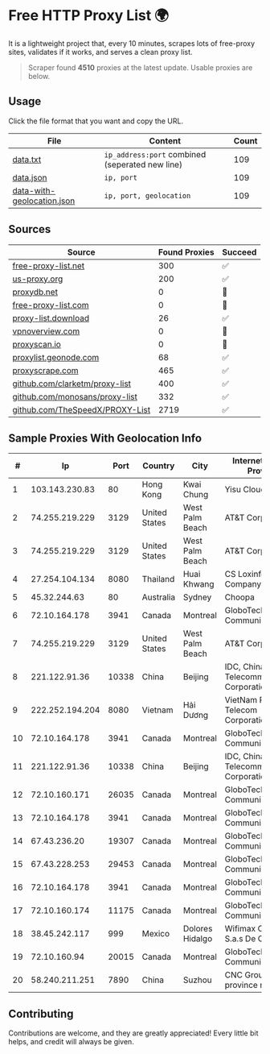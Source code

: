 
# Free HTTP Proxy List 🌍

It is a lightweight project that, every 10 minutes, scrapes lots of free-proxy sites, validates if it works, and serves a clean proxy list.


> Scraper found **4510** proxies at the latest update. Usable proxies are below.

## Usage

Click the file format that you want and copy the URL.


|File|Content|Count|
|----|-------|-----|
|[data.txt](https://raw.githubusercontent.com/themiralay/Proxy-List-World/master/data.txt)|`ip_address:port` combined (seperated new line)|109|
|[data.json](https://raw.githubusercontent.com/themiralay/Proxy-List-World/master/data.json)|`ip, port`|109|
|[data-with-geolocation.json](https://raw.githubusercontent.com/themiralay/Proxy-List-World/master/data-with-geolocation.json)|`ip, port, geolocation`|109|

## Sources

|Source|Found Proxies|Succeed|
|------|-------------|-------|
|[free-proxy-list.net](https://free-proxy-list.net)|300|✅|
|[us-proxy.org](https://www.us-proxy.org)|200|✅|
|[proxydb.net](http://proxydb.net)|0|🚫|
|[free-proxy-list.com](https://free-proxy-list.com/?page=&port=&type%5B%5D=http&type%5B%5D=https&up_time=0&search=Search)|0|🚫|
|[proxy-list.download](https://www.proxy-list.download/HTTP)|26|✅|
|[vpnoverview.com](https://vpnoverview.com/privacy/anonymous-browsing/free-proxy-servers)|0|🚫|
|[proxyscan.io](https://www.proxyscan.io)|0|🚫|
|[proxylist.geonode.com](https://proxylist.geonode.com/api/proxy-list?limit=300&page=1&sort_by=lastChecked&sort_type=desc&protocols=http,https)|68|✅|
|[proxyscrape.com](https://api.proxyscrape.com/v2/?request=displayproxies&protocol=http&timeout=10000&country=all&ssl=all&anonymity=all)|465|✅|
|[github.com/clarketm/proxy-list](https://raw.githubusercontent.com/clarketm/proxy-list/master/proxy-list-raw.txt)|400|✅|
|[github.com/monosans/proxy-list](https://raw.githubusercontent.com/monosans/proxy-list/main/proxies/http.txt)|332|✅|
|[github.com/TheSpeedX/PROXY-List](https://raw.githubusercontent.com/TheSpeedX/PROXY-List/master/http.txt)|2719|✅|


## Sample Proxies With Geolocation Info

|#|Ip|Port|Country|City|Internet Service Provider|
|-|--|----|-------|----|-------------------------|
|1|103.143.230.83|80|Hong Kong|Kwai Chung|Yisu Cloud LTD|
|2|74.255.219.229|3129|United States|West Palm Beach|AT&T Corp.|
|3|74.255.219.229|3129|United States|West Palm Beach|AT&T Corp.|
|4|27.254.104.134|8080|Thailand|Huai Khwang|CS Loxinfo Public Company Limited|
|5|45.32.244.63|80|Australia|Sydney|Choopa|
|6|72.10.164.178|3941|Canada|Montreal|GloboTech Communications|
|7|74.255.219.229|3129|United States|West Palm Beach|AT&T Corp.|
|8|221.122.91.36|10338|China|Beijing|IDC, China Telecommunications Corporation|
|9|222.252.194.204|8080|Vietnam|Hải Dương|VietNam Post and Telecom Corporation|
|10|72.10.164.178|3941|Canada|Montreal|GloboTech Communications|
|11|221.122.91.36|10338|China|Beijing|IDC, China Telecommunications Corporation|
|12|72.10.160.171|26035|Canada|Montreal|GloboTech Communications|
|13|72.10.164.178|3941|Canada|Montreal|GloboTech Communications|
|14|67.43.236.20|19307|Canada|Montreal|GloboTech Communications|
|15|67.43.228.253|29453|Canada|Montreal|GloboTech Communications|
|16|72.10.164.178|3941|Canada|Montreal|GloboTech Communications|
|17|72.10.160.174|11175|Canada|Montreal|GloboTech Communications|
|18|38.45.242.117|999|Mexico|Dolores Hidalgo|Wifimax Connection S.a.s De C.V|
|19|72.10.160.94|20015|Canada|Montreal|GloboTech Communications|
|20|58.240.211.251|7890|China|Suzhou|CNC Group Jiangsu province network|



## Contributing

Contributions are welcome, and they are greatly appreciated! Every
little bit helps, and credit will always be given.


